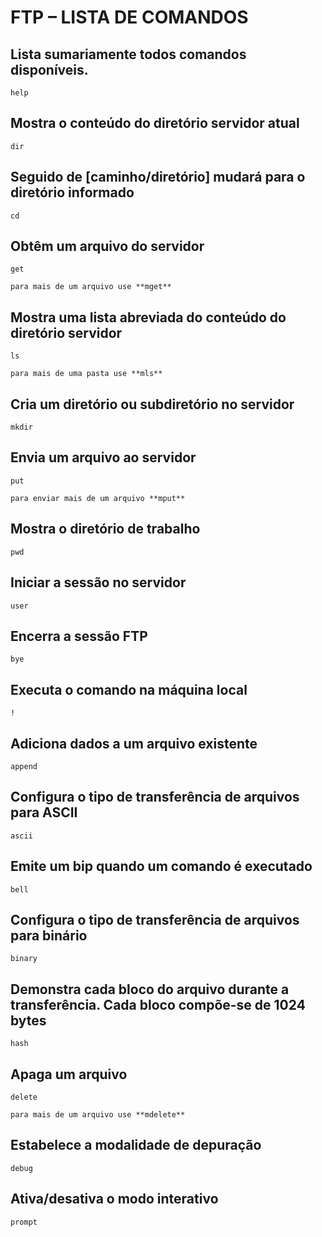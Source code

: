 # FTP – LISTA DE COMANDOS

## Lista sumariamente todos comandos disponíveis.
```
help
```

## Mostra o conteúdo do diretório servidor atual
```
dir 
```

## Seguido de [caminho/diretório] mudará para o diretório informado
```
cd 
```

## Obtêm um arquivo do servidor
```
get 

para mais de um arquivo use **mget**
```

## Mostra uma lista abreviada do conteúdo do diretório servidor
```
ls 

para mais de uma pasta use **mls**
```

## Cria um diretório ou subdiretório no servidor
```
mkdir
```

## Envia um arquivo ao servidor
```
put 

para enviar mais de um arquivo **mput**
```

## Mostra o diretório de trabalho 
```
pwd 
```

## Iniciar a sessão no servidor
```
user 
```

## Encerra a sessão FTP
```
bye 
```

## Executa o comando na máquina local
```
! 
```

## Adiciona dados a um arquivo existente
```
append 
```

## Configura o tipo de transferência de arquivos para ASCII
```
ascii 
```

## Emite um bip quando um comando é executado
```
bell 
```

## Configura o tipo de transferência de arquivos para binário
```
binary 
```

## Demonstra cada bloco do arquivo durante a transferência. Cada bloco compõe-se de 1024 bytes
```
hash 
```

## Apaga um arquivo
```
delete 

para mais de um arquivo use **mdelete**
```

## Estabelece a modalidade de depuração
```
debug 
```

## Ativa/desativa o modo interativo
```
prompt
```
